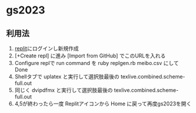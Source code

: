 gs2023
======
利用法
------
1. [replit](https://replit.com/)にログインし新規作成
2. [+Create repl] に進み [Import from GitHub] でこのURLを入れる
3. Configure replで run command を ruby replgen.rb meibo.csv にして Done
4. Shellタブで uplatex と実行して選択肢最後の texlive.combined.scheme-full.out
5. 同じく dvipdfmx と実行して選択肢最後の texlive.combined.scheme-full.out
6. 4,5が終わったら一度 Replitアイコンから Home に戻って再度gs2023を開く
